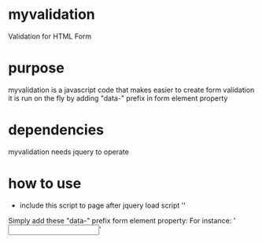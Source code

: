 # myvalidation
Validation for HTML Form

# purpose
myvalidation is a javascript code that makes easier to create form validation
it is run on the fly by adding "data-" prefix in form element property

# dependencies
myvalidation needs jquery to operate

# how to use
- include this script to page after jquery load script
'<script src="assets/myvalidation.js"></script>'

Simply add these "data-" prefix form element property:
For instance:
'<input type="text" data-mandatory="yes" data-error="this field could not be empty">'
